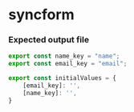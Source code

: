 syncform
========
### Expected output file
```js
export const name_key = "name";
export const email_key = "email";

export const initialValues = {
    [email_key]: '',
    [name_key]: '',
}
```
